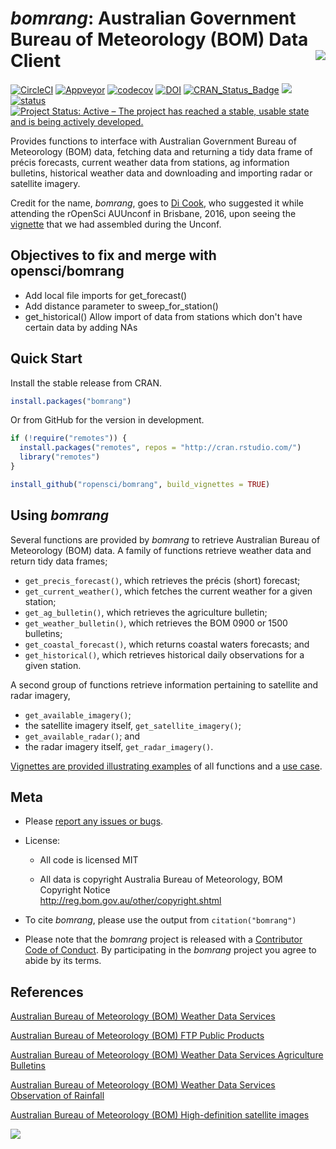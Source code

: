 _bomrang_: Australian Government Bureau of Meteorology (BOM) Data Client <img align="right" src="man/figures/logo.png">
================

[![CircleCI](https://circleci.com/gh/ropensci/bomrang.svg?style=shield)](https://circleci.com/gh/ropensci/bomrang) [![Appveyor](https://ci.appveyor.com/api/projects/status/au6p6qy1ah2lrtl5/branch/master?svg=true)](https://ci.appveyor.com/project/adamhsparks/bomrang/branch/master) [![codecov](https://codecov.io/gh/ropensci/bomrang/branch/master/graph/badge.svg)](https://codecov.io/gh/ropensci/bomrang) [![DOI](https://zenodo.org/badge/DOI/10.5281/zenodo.598301.svg)](https://doi.org/10.5281/zenodo.598301)
[![CRAN_Status_Badge](http://www.r-pkg.org/badges/version/bomrang)](https://cran.r-project.org/package=bomrang)
[![](https://badges.ropensci.org/121_status.svg)](https://github.com/ropensci/onboarding/issues/121)
[![status](http://joss.theoj.org/papers/350bf005bded599e4b0f3ac2acf138e8/status.svg)](http://joss.theoj.org/papers/350bf005bded599e4b0f3ac2acf138e8)
[![Project Status: Active – The project has reached a stable, usable state and is being actively developed.](http://www.repostatus.org/badges/latest/active.svg)](http://www.repostatus.org/#active)

Provides functions to interface with Australian Government Bureau of Meteorology
(BOM) data, fetching data and returning a tidy data frame of précis forecasts,
current weather data from stations, ag information bulletins, historical weather
data and downloading and importing radar or satellite imagery.

Credit for the name, *bomrang*, goes to [Di Cook](http://dicook.org/), who
suggested it while attending the rOpenSci AUUnconf in Brisbane, 2016, upon
seeing the
[vignette](https://github.com/katerobsau/auunconf16/blob/master/Vignette_BoM.pdf)
that we had assembled during the Unconf.


Objectives to fix and merge with opensci/bomrang  
-----------
  - Add local file imports for get_forecast()
  - Add distance parameter to sweep_for_station()
  - get_historical() Allow import of data from stations which don't have certain data by adding NAs


Quick Start
-----------

Install the stable release from CRAN.

``` r
install.packages("bomrang")
```

Or from GitHub for the version in development.

``` r
if (!require("remotes")) {
  install.packages("remotes", repos = "http://cran.rstudio.com/")
  library("remotes")
}

install_github("ropensci/bomrang", build_vignettes = TRUE)
```

Using *bomrang*
---------------

Several functions are provided by *bomrang* to retrieve Australian Bureau of
Meteorology (BOM) data. A family of functions retrieve weather data and return
tidy data frames;
  - `get_precis_forecast()`, which retrieves the précis (short) forecast;
  - `get_current_weather()`, which fetches the current weather for a given
  station;
  - `get_ag_bulletin()`, which retrieves the agriculture bulletin;
  - `get_weather_bulletin()`, which retrieves the BOM 0900 or 1500 bulletins;
  - `get_coastal_forecast()`, which returns coastal waters forecasts; and
  - `get_historical()`, which retrieves historical daily observations for a given
station.

A second group of functions retrieve information pertaining to satellite
and radar imagery,
  - `get_available_imagery()`;
  -  the satellite imagery itself, `get_satellite_imagery()`;
  - `get_available_radar()`; and 
  - the radar imagery itself, `get_radar_imagery()`.
  
[Vignettes are provided illustrating examples](https://ropensci.github.io/bomrang/articles/bomrang.html)
of all functions and a [use case](https://ropensci.github.io/bomrang/articles/use_case.html).

Meta
----

-   Please
  [report any issues or bugs](https://github.com/ropensci/bomrang/issues).

-   License:
    - All code is licensed MIT

    - All data is copyright Australia Bureau of Meteorology, BOM Copyright
    Notice <br /><http://reg.bom.gov.au/other/copyright.shtml>

- To cite *bomrang*, please use the output from `citation("bomrang")`

- Please note that the *bomrang* project is released with a
[Contributor Code of Conduct](CONDUCT.md). By participating in the *bomrang*
project you agree to abide by its terms.

References
----------

[Australian Bureau of Meteorology (BOM) Weather Data Services](http://www.bom.gov.au/catalogue/data-feeds.shtml)

[Australian Bureau of Meteorology (BOM) FTP Public 
Products](http://www.bom.gov.au/catalogue/anon-ftp.shtml)

[Australian Bureau of Meteorology (BOM) Weather Data Services Agriculture Bulletins](http://www.bom.gov.au/catalogue/observations/about-agricultural.shtml)

[Australian Bureau of Meteorology (BOM) Weather Data Services Observation of Rainfall](http://www.bom.gov.au/climate/how/observations/rain-measure.shtml)

[Australian Bureau of Meteorology (BOM) High-definition satellite images](http://www.bom.gov.au/australia/satellite/index.shtml)


[![](http://ropensci.org/public_images/github_footer.png)](http://ropensci.org)
